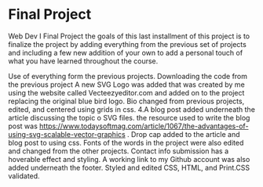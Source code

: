 # Final Project
Web Dev I Final Project
the goals of this last installment of this project is to finalize the project by adding everything from the previous set of projects and including a few new addition of your own to add a personal touch of what you have learned throughout the course.

Use of everything form the previous projects. Downloading the code from the previous project
A new SVG Logo was added that was created by me using the website called Vecteezyeditor.com and added on to the project replacing the original blue bird logo.
Bio changed from previous projects, edited, and centered using grids in css.
4.A blog post added underneath the article discussing the topic o SVG files. the resource used to write the blog post was https://www.todaysoftmag.com/article/1067/the-advantages-of-using-svg-scalable-vector-graphics .
Drop cap added to the article and blog post to using css.
Fonts of the words in the project were also edited and changed from the other projects.
Contact info submission has a hoverable effect and styling.
A working link to my Github account was also added underneath the footer.
Styled and edited
CSS, HTML, and Print.CSS validated.
